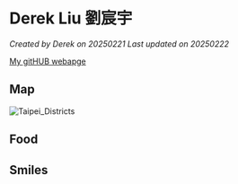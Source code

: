 # Derek Liu 劉宸宇

*Created by Derek on 20250221 Last updated on 20250222*

[My gitHUB webapge](https://github.com/LCY51)


## Map
![Taipei_Districts](https://github.com/user-attachments/assets/51f57b5e-86d8-4ea7-8612-173d45524bb1)






## Food


## Smiles
